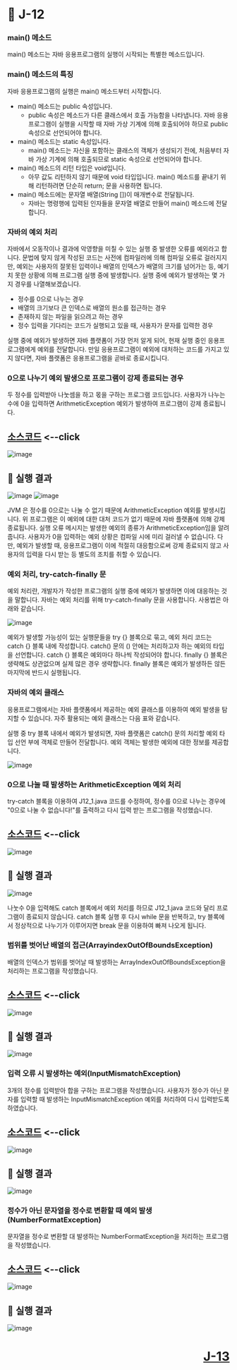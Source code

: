 # 📖 J-12

### main() 메소드

main() 메소드는 자바 응용프로그램의 실행이 시작되는 특별한 메소드입니다.

### main() 메소드의 특징

자바 응용프로그램의 실행은 main() 메소드부터 시작합니다.

* main() 메소드는 public 속성입니다.
  * public 속성은 메소드가 다른 클래스에서 호출 가능함을 나타냅니다. 자바 응용프로그램이 실행을 시작할 때 자바 가상 기계에 의해 호출되어야 하므로 public 속성으로 선언되어야 합니다.
* main() 메소드는 static 속성입니다.
  * main() 메소드는 자신을 포함하는 클래스의 객체가 생성되기 전에, 처음부터 자바 가상 기계에 의해 호출되므로 static 속성으로 선언되어야 합니다.
* main() 메소드의 리턴 타입은 void입니다.
  * 아무 값도 리턴하지 않기 때문에 void 타입입니다. main() 메소드를 끝내기 위해 리턴하려면 단순히 return; 문을 사용하면 됩니다.
* main() 메소드에는 문자열 배열(String [])이 매개변수로 전달됩니다.
  * 자바는 명령행에 입력된 인자들을 문자열 배열로 만들어 main() 메소드에 전달합니다.

### 자바의 예외 처리

자바에서 오동작이나 결과에 악영향을 미칠 수 있는 실행 중 발생한 오류를 예외라고 합니다. 문법에 맞지 않게 작성된 코드는 사전에 컴파일러에 의해 컴파일 오류로 걸러지지만, 예외는 사용자의 잘못된 입력이나 배열의 인덱스가 배열의 크기를 넘어가는 등, 예기치 못한 상황에 의해 프로그램 실행 중에 발생합니다. 실행 중에 예외가 발생하는 몇 가지 경우를 나열해보겠습니다.

* 정수를 0으로 나누는 경우
* 배열의 크기보다 큰 인덱스로 배열의 원소를 접근하는 경우
* 존재하지 않는 파일을 읽으려고 하는 경우
* 정수 입력을 기다리는 코드가 실행되고 있을 때, 사용자가 문자를 입력한 경우

실행 중에 예외가 발생하면 자바 플랫폼이 가장 먼저 알게 되어, 현재 실행 중인 응용프로그램에게 예외를 전달합니다. 만일 응용프로그램이 예외에 대처하는 코드를 가지고 있지 않다면, 자바 플랫폼은 응용프로그램을 곧바로 종료시킵니다.

### 0으로 나누기 예외 발생으로 프로그램이 강제 종료되는 경우

두 정수를 입력받아 나눗셈을 하고 몫을 구하는 프로그램 코드입니다. 사용자가 나누는 수에 0을 입력하면 ArithmeticException 예외가 발생하여 프로그램이 강제 종료됩니다.


[소스코드](./J12_1.java) <--click
---

![image](https://github.com/user-attachments/assets/983eb7c6-bc68-4142-9bc4-011581f1e82e)

📘 실행 결과
---

![image](https://github.com/user-attachments/assets/66692e49-e2fa-4603-a421-dad5452777ca) ![image](https://github.com/user-attachments/assets/8f63837d-0150-4638-99bc-6bf684f3ab52)

JVM 은 정수를 0으로는 나눌 수 없기 때문에 ArithmeticException 예외를 발생시킵니다. 위 프로그램은 이 예외에 대한 대처 코드가 없기 때문에 자바 플랫폼에 의해 강제 종료됩니다. 실행 오류 메시지는 발생한 예외의 종류가 ArithmeticException임을 알려줍니다. 사용자가 0을 입력하는 예외 상황은 컴파일 시에 미리 걸러낼 수 없습니다. 다만, 예외가 발생할 때, 응용프로그램이 이에 적절히 대응함으로써 강제 종료되지 않고 사용자의 입력을 다시 받는 등 별도의 조치를 취할 수 있습니다.

### 예외 처리, try-catch-finally 문

예외 처리란, 개발자가 작성한 프로그램의 실행 중에 예외가 발생하면 이에 대응하는 것을 말합니다. 자바는 예외 처리를 위해 try-catch-finally 문을 사용합니다. 사용법은 아래와 같습니다.

![image](https://github.com/user-attachments/assets/b76f4bbf-c24a-4b29-9e7a-782525d0bed7)

예외가 발생할 가능성이 있는 실행문들을 try {} 블록으로 묶고, 예외 처리 코드는 catch {} 블록 내에 작성합니다. catch() 문의 () 안에는 처리하고자 하는 예외의 타입을 선언합니다. catch {} 블록은 예외마다 하나씩 작성되어야 합니다. finally {} 블록은 생략해도 상관없으며 실제 많은 경우 생략합니다. finally 블록은 예외가 발생하든 않든 마지막에 반드시 실행됩니다.

### 자바의 예외 클래스

응용프로그램에서는 자바 플랫폼에서 제공하는 예외 클래스를 이용하여 예외 발생을 탐지할 수 있습니다. 자주 활용되는 예외 클래스는 다음 표와 같습니다.

실행 중 try 블록 내에서 예외가 발생되면, 자바 플랫폼은 catch() 문의 처리할 예외 타입 선언 부에 객체로 만들어 전달합니다. 예외 객체는 발생한 예외에 대한 정보를 제공합니다.

![image](https://github.com/user-attachments/assets/91b8c817-0526-4fd3-a68a-a48ac914e137)

### 0으로 나눌 때 발생하는 ArithmeticException 예외 처리

try-catch 블록을 이용하여 J12_1.java 코드를 수정하여, 정수를 0으로 나누는 경우에 "0으로 나눌 수 없습니다!"를 출력하고 다시 입력 받는 프로그램을 작성했습니다.

[소스코드](./J12_2.java) <--click
---

![image](https://github.com/user-attachments/assets/4e6b0337-b189-40be-a437-9a4d68c3abc0)

📘 실행 결과
---

![image](https://github.com/user-attachments/assets/3bbdca02-d736-4fb5-b97b-84a0e1ebb006)

나눗수 0을 입력해도 catch 블록에서 예외 처리를 하므로 J12_1.java 코드와 달리 프로그램이 종료되지 않습니다. catch 블록 실행 후 다시 while 문을 반복하고, try 블록에서 정상적으로 나누기가 이루어지면 break 문을 이용하여 빠져 나오게 됩니다.

### 범위를 벗어난 배열의 접근(ArrayindexOutOfBoundsException)

배열의 인덱스가 범위를 벗어날 때 발생하는 ArrayIndexOutOfBoundsException을 처리하는 프로그램을 작성했습니다.

[소스코드](./J12_3.java) <--click
---

![image](https://github.com/user-attachments/assets/b9d87a89-a4ca-4566-9ddc-d717dc85435c)

📘 실행 결과
---

![image](https://github.com/user-attachments/assets/d6858027-2217-44d7-815e-09bb29749590)

### 입력 오류 시 발생하는 예외(InputMismatchException)

3개의 정수를 입력받아 합을 구하는 프로그램을 작성했습니다. 사용자가 정수가 아닌 문자를 입력할 때 발생하는 InputMismatchException 예외를 처리하여 다시 입력받도록 하였습니다.

[소스코드](./J12_4.java) <--click
---

![image](https://github.com/user-attachments/assets/bce3f446-2f4c-41f0-9427-7d76693d8fc9)

📘 실행 결과
---

![image](https://github.com/user-attachments/assets/0578d231-2975-4b8c-b101-f40bd910aad7)

### 정수가 아닌 문자열을 정수로 변환할 때 예외 발생(NumberFormatException)

문자열을 정수로 변환할 대 발생하는 NumberFormatException을 처리하는 프로그램을 작성했습니다.

[소스코드](./J12_5.java) <--click
---

![image](https://github.com/user-attachments/assets/35c219e2-47f4-40b4-9d68-d697597cfdf2)

📘 실행 결과
---

![image](https://github.com/user-attachments/assets/263260cf-6b8d-456b-87e0-ef253ba67471)

# <p align="right">[J-13](./Lab02/J_13.md)</p>
